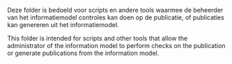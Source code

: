 Deze folder is bedoeld voor scripts en andere tools waarmee de beheerder van het informatiemodel controles kan doen op de publicatie, of publicaties kan genereren uit het informatiemodel. 

This folder is intended for scripts and other tools that allow the administrator of the information model to perform checks on the publication or generate publications from the information model.